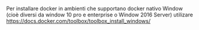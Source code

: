 Per installare docker in ambienti che supportano docker nativo Window (cioè diversi da window 10 pro e enterprise o Window 2016 Server) utilizare
https://docs.docker.com/toolbox/toolbox_install_windows/
